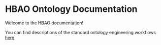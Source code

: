 # HBAO Ontology Documentation

[//]: # "This file is meant to be edited by the ontology maintainer."

Welcome to the HBAO documentation!

You can find descriptions of the standard ontology engineering workflows [here](odk-workflows/index.md).
